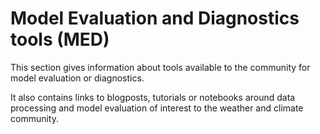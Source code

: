 
# Model Evaluation and Diagnostics tools (MED)

This section gives information about tools available to the community for model evaluation or diagnostics.

It also contains links to blogposts, tutorials or notebooks around data processing and model evaluation of interest to the weather and climate community.